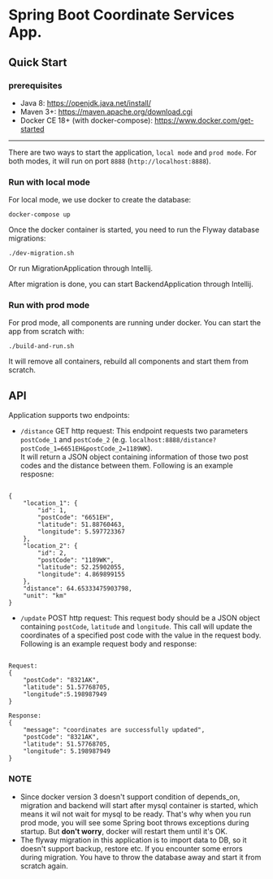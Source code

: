 Spring Boot Coordinate Services App.
======= 

## Quick Start

### prerequisites

- Java 8: https://openjdk.java.net/install/
- Maven 3+: https://maven.apache.org/download.cgi
- Docker CE 18+ (with docker-compose): https://www.docker.com/get-started

---

There are two ways to start the application, `local mode` and `prod mode`. For both modes, it will run on port `8888` (`http://localhost:8888`).

### Run with local mode

For local mode, we use docker to create the database:

    docker-compose up
    
Once the docker container is started, you need to run the Flyway database migrations:

    ./dev-migration.sh
Or run MigrationApplication through Intellij.

    
After migration is done, you can start BackendApplication through Intellij. 


### Run with prod mode

For prod mode, all components are running under docker. You can start the app from scratch with:

    ./build-and-run.sh
    
It will remove all containers, rebuild all components and start them from scratch.

##  API

Application supports two endpoints:
- `/distance` GET http request: This endpoint requests two parameters `postCode_1` and `postCode_2` (e.g. `localhost:8888/distance?postCode_1=6651EH&postCode_2=1189WK`). \
It will return a JSON object containing information of those two post codes and the distance between them. Following is an example resposne: 
<pre><code>
{
    "location_1": {
        "id": 1,
        "postCode": "6651EH",
        "latitude": 51.88760463,
        "longitude": 5.597723367
    },
    "location_2": {
        "id": 2,
        "postCode": "1189WK",
        "latitude": 52.25902055,
        "longitude": 4.869899155
    },
    "distance": 64.65333475903798,
    "unit": "km"
}
</code></pre>

- `/update` POST http request: This request body should be a JSON object containing `postCode`, `latitude` and `longitude`. This call will update the coordinates of a specified post code with the value in the request body. Following is an example request body and response:
<pre><code>
Request: 
{
	"postCode": "8321AK",
	"latitude": 51.57768705,
	"longitude":5.198987949
}

Response:
{
    "message": "coordinates are successfully updated",
    "postCode": "8321AK",
    "latitude": 51.57768705,
    "longitude": 5.198987949
}
</code></pre>

### NOTE

- Since docker version 3 doesn't support condition of depends_on, migration and backend will start after mysql container is started, which means it wil not wait for mysql to be ready. That's why when you run prod mode, you will see some Spring boot throws exceptions during startup. But <b>don't worry</b>, docker will restart them until it's OK.
- The flyway migration in this application is to import data to DB, so it doesn't support backup, restore etc. If you encounter some errors during migration. You have to throw the database away and start it from scratch again.
